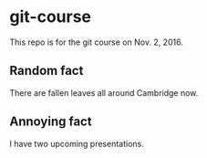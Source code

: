 # git-course

This repo is for the git course on Nov. 2, 2016.

## Random fact
There are fallen leaves all around Cambridge now.

## Annoying fact
I have two upcoming presentations.
